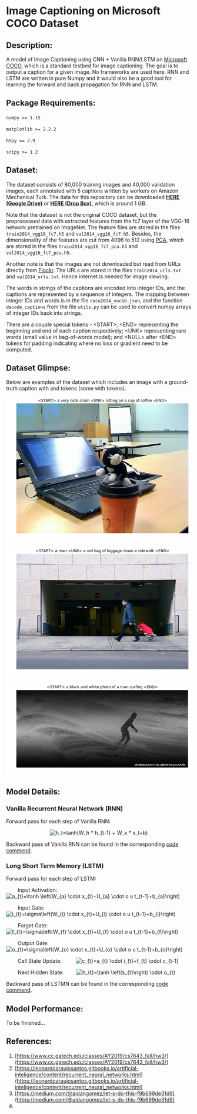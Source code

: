 # Image Captioning on Microsoft COCO Dataset

## Description:
A model of Image Captioning using CNN + Vanilla RNN/LSTM on [Microsoft COCO](http://cocodataset.org/#home), which is a standard testbed for image captioning. The goal is to output a caption for a given image. No frameworks are used here. RNN and LSTM are written in pure Numpy and it would also be a good tool for learning the forward and back propagation for RNN and LSTM.

## Package Requirements:
`numpy >= 1.15`

`matplotlib >= 2.2.2`

`h5py == 2.9`

`scipy >= 1.2`

## Dataset:
The dataset consists of 80,000 training images and 40,000 validation images, each annotated with 5 captions written by workers on Amazon Mechanical Turk. The data for this repository can be downloaded [**HERE (Google Drive)**](https://drive.google.com/file/d/1NCbRIJDT12OoNff0wvI6H8gmwWqiIDKO/view) or [**HERE (Drop Box)**](https://www.dropbox.com/s/dngqe90t6owmsov/coco_captioning.zip?dl=0), which is around 1 GB. 

Note that the dataset is not the original COCO dataset, but the preprocessed data with extracted features from the fc7 layer of the VGG-16 network pretrained on ImageNet. The feature files are stored in the files `train2014_vgg16_fc7.h5` and `val2014_vgg16_fc7.h5`. Besides, the dimensionality of the features are cut from 4096 to 512 using [PCA](https://en.wikipedia.org/wiki/Principal_component_analysis), which are stored in the files `train2014_vgg16_fc7_pca.h5` and `val2014_vgg16_fc7_pca.h5`.

Another note is that the images are not downloaded but read from URLs directly from [Flockr](https://www.flickr.com/). The URLs are stored in the files `train2014_urls.txt` and `val2014_urls.txt`. Hence internet is needed for image viewing.

The words in strings of the captions are encoded into integer IDs, and the captions are represented by a sequence of integers. The mapping between integer IDs and words is in the file `coco2014_vocab.json`, and the function `decode_captions` from the file `utils.py` can be used to convert numpy arrays of integer IDs back into strings.

There are a couple special tokens - \<START>, \<END> representing the beginning and end of each caption respectively; \<UNK> representing rare words (small value in bag-of-words model); and \<NULL> after \<END> tokens for padding indicating where no loss or gradient need to be computed.

## Dataset Glimpse:
Below are examples of the dataset which includes an image with a ground-truth caption with <START> and <END> tokens (some with <NULL> tokens).
  
![](images/image_caption_sample1.png)

![](images/image_caption_sample2.png)

![](images/image_caption_sample3.png)

## Model Details:
### Vanilla Recurrent Neural Network (RNN)
Forward pass for each step of Vanilla RNN:

<p align="center">
<img src="https://latex.codecogs.com/gif.latex?h_t=tanh(W_h&space;*&space;h_{t-1}&space;&plus;&space;W_x&space;*&space;x_t&plus;b)" title="h_t=tanh(W_h * h_{t-1} + W_x * x_t+b)" />
</p>

Backward pass of Vanilla RNN can be found in the corresponding [code commend](https://github.com/zhangjh915/Image-Captioning-on-Microsoft-COCO-Dataset/blob/b7bea0c43e9510e85442c74e227cca65203c008a/layers.py#L42-L46).

### Long Short Term Memory (LSTM)
Forward pass for each step of LSTM:

&nbsp;  &nbsp;  &nbsp;  &nbsp;  Input Activation:&nbsp;  &nbsp;  &nbsp;  &nbsp;  &nbsp;  &nbsp;  <img src="https://latex.codecogs.com/gif.latex?a_{t}=\tanh&space;\left(W_{a}&space;\cdot&space;x_{t}&plus;U_{a}&space;\cdot&space;o&space;u&space;t_{t-1}&plus;b_{a}\right)" title="a_{t}=\tanh \left(W_{a} \cdot x_{t}+U_{a} \cdot o u t_{t-1}+b_{a}\right)" />

&nbsp;  &nbsp;  &nbsp;  &nbsp;  Input Gate: &nbsp;  &nbsp;  &nbsp;  &nbsp;  &nbsp;  &nbsp;  &nbsp;  &nbsp;  &nbsp;  &nbsp;  <img src="https://latex.codecogs.com/gif.latex?i_{t}=\sigma\left(W_{i}&space;\cdot&space;x_{t}&plus;U_{i}&space;\cdot&space;o&space;u&space;t_{t-1}&plus;b_{i}\right)" title="i_{t}=\sigma\left(W_{i} \cdot x_{t}+U_{i} \cdot o u t_{t-1}+b_{i}\right)" />

&nbsp;  &nbsp;  &nbsp;  &nbsp;  Forget Gate: &nbsp;  &nbsp;  &nbsp;  &nbsp;  &nbsp;  &nbsp;  &nbsp;  &nbsp;  &nbsp;  <img src="https://latex.codecogs.com/gif.latex?f_{t}=\sigma\left(W_{f}&space;\cdot&space;x_{t}&plus;U_{f}&space;\cdot&space;o&space;u&space;t_{t-1}&plus;b_{f}\right)" title="f_{t}=\sigma\left(W_{f} \cdot x_{t}+U_{f} \cdot o u t_{t-1}+b_{f}\right)" />

&nbsp;  &nbsp;  &nbsp;  &nbsp;  Output Gate:&nbsp;  &nbsp;  &nbsp;  &nbsp;  &nbsp;  &nbsp;  &nbsp;  &nbsp;  &nbsp;  <img src="https://latex.codecogs.com/gif.latex?o_{t}=\sigma\left(W_{o}&space;\cdot&space;x_{t}&plus;U_{o}&space;\cdot&space;o&space;u&space;t_{t-1}&plus;b_{o}\right)" title="o_{t}=\sigma\left(W_{o} \cdot x_{t}+U_{o} \cdot o u t_{t-1}+b_{o}\right)" />

&nbsp;  &nbsp;  &nbsp;  &nbsp;  Cell State Update:&nbsp;  &nbsp;  &nbsp;  &nbsp;  &nbsp;  <img src="https://latex.codecogs.com/gif.latex?c_{t}=a_{t}&space;\odot&space;i_{t}&plus;f_{t}&space;\odot&space;c_{t-1}" title="c_{t}=a_{t} \odot i_{t}+f_{t} \odot c_{t-1}" />

&nbsp;  &nbsp;  &nbsp;  &nbsp;  Next Hidden State: &nbsp;  &nbsp;  &nbsp;  &nbsp;  <img src="https://latex.codecogs.com/gif.latex?h_{t}=\tanh&space;\left(s_{t}\right)&space;\odot&space;o_{t}" title="h_{t}=\tanh \left(s_{t}\right) \odot o_{t}" />

Backward pass of LSTMN can be found in the corresponding [code commend](https://github.com/zhangjh915/Image-Captioning-on-Microsoft-COCO-Dataset/blob/2aeb9b7596605a4a161e4b06d485cb1dd1b2fef3/layers.py#L163-L178).

## Model Performance:

To be finished...

## References:
1. [https://www.cc.gatech.edu/classes/AY2019/cs7643_fall/hw3/](https://www.cc.gatech.edu/classes/AY2019/cs7643_fall/hw3/)
2. [https://leonardoaraujosantos.gitbooks.io/artificial-inteligence/content/recurrent_neural_networks.html](https://leonardoaraujosantos.gitbooks.io/artificial-inteligence/content/recurrent_neural_networks.html)
3. [https://medium.com/@aidangomez/let-s-do-this-f9b699de31d9](https://medium.com/@aidangomez/let-s-do-this-f9b699de31d9)
4. 
